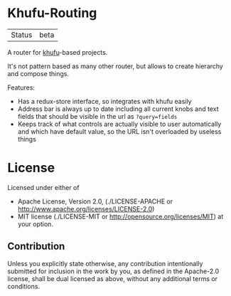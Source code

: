 Khufu-Routing
=============

|              |                                           |
|--------------|-------------------------------------------|
|Status        | beta                                      |

A router for [khufu](http://tailhook.github.io/khufu/)-based projects.

It's not pattern based as many other router, but allows to create hierarchy
and compose things.

Features:

* Has a redux-store interface, so integrates with khufu easily
* Address bar is always up to date including all current knobs and
  text fields that should be visible in the url as `?query=fields`
* Keeps track of what controls are actually visible to user automatically
  and which have default value, so the URL isn't overloaded by useless things


License
=======

Licensed under either of

* Apache License, Version 2.0,
  (./LICENSE-APACHE or http://www.apache.org/licenses/LICENSE-2.0)
* MIT license (./LICENSE-MIT or http://opensource.org/licenses/MIT)
  at your option.

Contribution
------------

Unless you explicitly state otherwise, any contribution intentionally
submitted for inclusion in the work by you, as defined in the Apache-2.0
license, shall be dual licensed as above, without any additional terms or
conditions.

